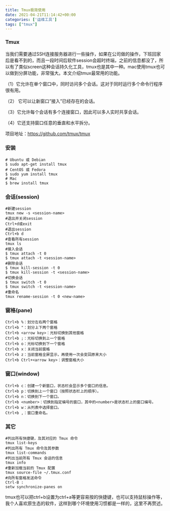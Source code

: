 ```yaml
---
title: Tmux极简使用
date: 2021-04-21T11:14:42+00:00
categories: ['运维工具']
tags: ["tmux"]
---
```


### Tmux

当我们需要通过SSH连接服务器进行一些操作，如果在公司做的操作，下班回家后是看不到的，而且一段时间后软件session会超时终端，之前的信息都没了，所以有了类似screen这种会话持久化工具，tmux也是其中一种。mac使用tmux也可以做到分屏功能，非常强大。本文介绍tmux最常用的功能。

（1）它允许在单个窗口中，同时访问多个会话。这对于同时运行多个命令行程序很有用。

（2） 它可以让新窗口”接入”已经存在的会话。

（3）它允许每个会话有多个连接窗口，因此可以多人实时共享会话。

（4）它还支持窗口任意的垂直和水平拆分。

项目地址：<https://github.com/tmux/tmux>

### 安装

```
# Ubuntu 或 Debian
$ sudo apt-get install tmux
# CentOS 或 Fedora
$ sudo yum install tmux
# Mac
$ brew install tmux
```

### 会话(session)

```
#新建session
tmux new -s <session-name>
#退出并关闭session
Ctrl+d或exit
#退出session
Ctrl+b d
#查看所有session
tmux ls
#接入会话
$ tmux attach -t 0
$ tmux attach -t <session-name>
#删除会话
$ tmux kill-session -t 0
$ tmux kill-session -t <session-name>
#切换会话
$ tmux switch -t 0
$ tmux switch -t <session-name>
#重命名
tmux rename-session -t 0 <new-name>

```

### 窗格(pane)

```
Ctrl+b %：划分左右两个窗格
Ctrl+b "：划分上下两个窗格
Ctrl+b <arrow key>：光标切换到其他窗格
Ctrl+b ;：光标切换到上一个窗格
Ctrl+b o：光标切换到下一个窗格
Ctrl+b x：关闭当前窗格
Ctrl+b z：当前窗格全屏显示，再使用一次会变回原来大小
Ctrl+b Ctrl+<arrow key>：调整窗格大小
```

### 窗口(window)

```
Ctrl+b c：创建一个新窗口，状态栏会显示多个窗口的信息。
Ctrl+b p：切换到上一个窗口（按照状态栏上的顺序）。
Ctrl+b n：切换到下一个窗口。
Ctrl+b <number>：切换到指定编号的窗口，其中的<number>是状态栏上的窗口编号。
Ctrl+b w：从列表中选择窗口。
Ctrl+b ,：窗口重命名。
```

### 其它

```
#列出所有快捷键，及其对应的 Tmux 命令
tmux list-keys
#列出所有 Tmux 命令及其参数
tmux list-commands
#列出当前所有 Tmux 会话的信息
tmux info
#重新加载当前的 Tmux 配置
tmux source-file ~/.tmux.conf
#向所有窗格发送命令
Ctrl-B :
setw synchronize-panes on
```

tmux也可以把ctrl+b设置为ctrl+a等更容易按的快捷键，也可以支持鼠标操作等，我个人喜欢原生态的软件，这样到哪个环境使用习惯都是一样的，这里不再赘述。